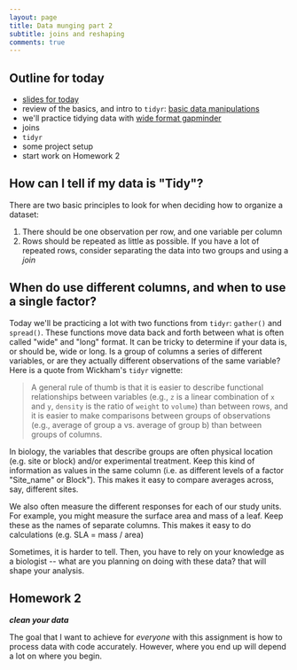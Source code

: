 ```yaml
---
layout: page
title: Data munging part 2
subtitle: joins and reshaping
comments: true
---
```


## Outline for today

* [slides for today](slides/munge_slides02.html)
* review of the basics, and intro to `tidyr`: [basic data manipulations](tidyr.html)
* we'll practice tidying data with [wide format gapminder](SuppMatt/gapminder_wide.csv)
* joins
* `tidyr`
* some project setup
* start work on Homework 2

## How can I tell if my data is "Tidy"?

There are two basic principles to look for when deciding how to organize a dataset:

1. There should be one observation per row, and one variable per column
2. Rows should be repeated as little as possible. If you have a lot of repeated rows, consider separating the data into two groups and using a *join*

## When do use different columns, and when to use a single factor?

Today we'll be practicing a lot with two functions from `tidyr`: `gather()` and `spread()`. These functions move data back and forth between what is often called "wide" and "long" format. It can be tricky to determine if your data is, or should be, wide or long. Is a group of columns a series of different variables, or are they actually different observations of the same variable? Here is a quote from Wickham's `tidyr` vignette:

> A general rule of thumb is that it is easier to describe functional relationships between variables (e.g., `z` is a linear combination of `x` and `y`, `density` is the ratio of `weight` to `volume`) than between rows, and it is easier to make comparisons between groups of observations (e.g., average of group a vs. average of group b) than between groups of columns.

In biology, the variables that describe groups are often physical location (e.g. site or block) and/or experimental treatment. Keep this kind of information as values in the same column (i.e. as different levels of a factor "Site_name" or Block"). This makes it easy to compare averages across, say, different sites.

We also often measure the different responses for each of our study units. For example, you might measure the surface area and mass of a leaf. Keep these as the names of separate columns. This makes it easy to do calculations (e.g. SLA = mass / area)  

Sometimes, it is harder to tell. Then, you have to rely on your knowledge as a biologist -- what are you planning on doing with these data? that will shape your analysis. 

## Homework 2

***clean your data***

The goal that I want to achieve for *everyone* with this assignment is how to process data with code accurately. However, where you end up will depend a lot on where you begin.  

